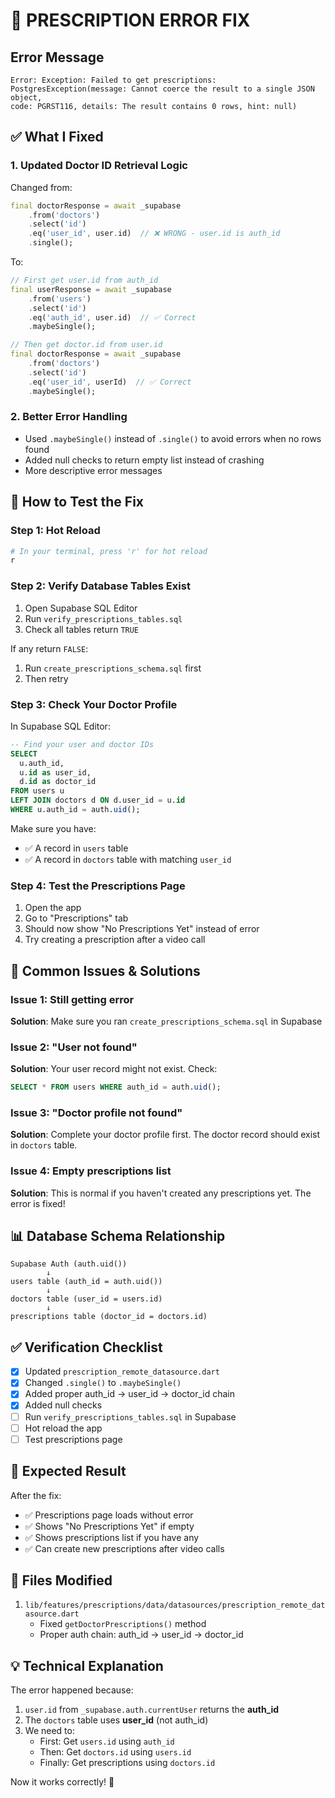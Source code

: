 # 🔧 PRESCRIPTION ERROR FIX

## Error Message

```
Error: Exception: Failed to get prescriptions:
PostgresException(message: Cannot coerce the result to a single JSON object,
code: PGRST116, details: The result contains 0 rows, hint: null)
```

## ✅ What I Fixed

### 1. **Updated Doctor ID Retrieval Logic**

Changed from:

```dart
final doctorResponse = await _supabase
    .from('doctors')
    .select('id')
    .eq('user_id', user.id)  // ❌ WRONG - user.id is auth_id
    .single();
```

To:

```dart
// First get user.id from auth_id
final userResponse = await _supabase
    .from('users')
    .select('id')
    .eq('auth_id', user.id)  // ✅ Correct
    .maybeSingle();

// Then get doctor.id from user.id
final doctorResponse = await _supabase
    .from('doctors')
    .select('id')
    .eq('user_id', userId)  // ✅ Correct
    .maybeSingle();
```

### 2. **Better Error Handling**

- Used `.maybeSingle()` instead of `.single()` to avoid errors when no rows found
- Added null checks to return empty list instead of crashing
- More descriptive error messages

## 🚀 How to Test the Fix

### Step 1: Hot Reload

```bash
# In your terminal, press 'r' for hot reload
r
```

### Step 2: Verify Database Tables Exist

1. Open Supabase SQL Editor
2. Run `verify_prescriptions_tables.sql`
3. Check all tables return `TRUE`

If any return `FALSE`:

1. Run `create_prescriptions_schema.sql` first
2. Then retry

### Step 3: Check Your Doctor Profile

In Supabase SQL Editor:

```sql
-- Find your user and doctor IDs
SELECT
  u.auth_id,
  u.id as user_id,
  d.id as doctor_id
FROM users u
LEFT JOIN doctors d ON d.user_id = u.id
WHERE u.auth_id = auth.uid();
```

Make sure you have:

- ✅ A record in `users` table
- ✅ A record in `doctors` table with matching `user_id`

### Step 4: Test the Prescriptions Page

1. Open the app
2. Go to "Prescriptions" tab
3. Should now show "No Prescriptions Yet" instead of error
4. Try creating a prescription after a video call

## 🐛 Common Issues & Solutions

### Issue 1: Still getting error

**Solution**: Make sure you ran `create_prescriptions_schema.sql` in Supabase

### Issue 2: "User not found"

**Solution**: Your user record might not exist. Check:

```sql
SELECT * FROM users WHERE auth_id = auth.uid();
```

### Issue 3: "Doctor profile not found"

**Solution**: Complete your doctor profile first. The doctor record should exist in `doctors` table.

### Issue 4: Empty prescriptions list

**Solution**: This is normal if you haven't created any prescriptions yet. The error is fixed!

## 📊 Database Schema Relationship

```
Supabase Auth (auth.uid())
        ↓
users table (auth_id = auth.uid())
        ↓
doctors table (user_id = users.id)
        ↓
prescriptions table (doctor_id = doctors.id)
```

## ✅ Verification Checklist

- [x] Updated `prescription_remote_datasource.dart`
- [x] Changed `.single()` to `.maybeSingle()`
- [x] Added proper auth_id → user_id → doctor_id chain
- [x] Added null checks
- [ ] Run `verify_prescriptions_tables.sql` in Supabase
- [ ] Hot reload the app
- [ ] Test prescriptions page

## 🎉 Expected Result

After the fix:

- ✅ Prescriptions page loads without error
- ✅ Shows "No Prescriptions Yet" if empty
- ✅ Shows prescriptions list if you have any
- ✅ Can create new prescriptions after video calls

## 📝 Files Modified

1. `lib/features/prescriptions/data/datasources/prescription_remote_datasource.dart`
   - Fixed `getDoctorPrescriptions()` method
   - Proper auth chain: auth_id → user_id → doctor_id

## 💡 Technical Explanation

The error happened because:

1. `user.id` from `_supabase.auth.currentUser` returns the **auth_id**
2. The `doctors` table uses **user_id** (not auth_id)
3. We need to:
   - First: Get `users.id` using `auth_id`
   - Then: Get `doctors.id` using `users.id`
   - Finally: Get prescriptions using `doctors.id`

Now it works correctly! 🚀
